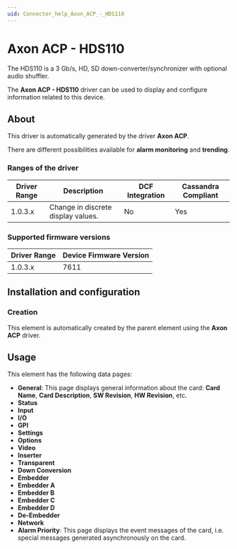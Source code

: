 ```yaml
---
uid: Connector_help_Axon_ACP_-_HDS110
---
```


# Axon ACP - HDS110

The HDS110 is a 3 Gb/s, HD, SD down-converter/synchronizer with optional audio shuffler.

The **Axon ACP - HDS110** driver can be used to display and configure information related to this device.

## About

This driver is automatically generated by the driver **Axon ACP**.

There are different possibilities available for **alarm monitoring** and **trending**.

### Ranges of the driver

| **Driver Range** | **Description**                    | **DCF Integration** | **Cassandra Compliant** |
|------------------|------------------------------------|---------------------|-------------------------|
| 1.0.3.x          | Change in discrete display values. | No                  | Yes                     |

### Supported firmware versions

| **Driver Range** | **Device Firmware Version** |
|------------------|-----------------------------|
| 1.0.3.x          | 7611                        |

## Installation and configuration

### Creation

This element is automatically created by the parent element using the **Axon ACP** driver.

## Usage

This element has the following data pages:

- **General**: This page displays general information about the card: **Card Name**, **Card Description**, **SW Revision**, **HW Revision**, etc.
- **Status**
- **Input**
- **I/O**
- **GPI**
- **Settings**
- **Options**
- **Video**
- **Inserter**
- **Transparent**
- **Down Conversion**
- **Embedder**
- **Embedder A**
- **Embedder B**
- **Embedder C**
- **Embedder D**
- **De-Embedder**
- **Network**
- **Alarm Priority**: This page displays the event messages of the card, i.e. special messages generated asynchronously on the card.

